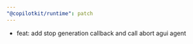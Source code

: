 ```yaml
---
"@copilotkit/runtime": patch
---
```


- feat: add stop generation callback and call abort agui agent
